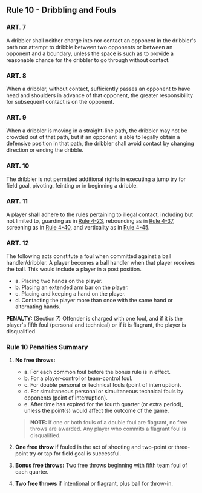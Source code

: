 <!-- Section: Rule 10 - Dribbling and Fouls -->

## Rule 10 - Dribbling and Fouls

### ART. 7

A dribbler shall neither charge into nor contact an opponent in the dribbler's path nor attempt to dribble between two opponents or between an opponent and a boundary, unless the space is such as to provide a reasonable chance for the dribbler to go through without contact.

### ART. 8

When a dribbler, without contact, sufficiently passes an opponent to have head and shoulders in advance of that opponent, the greater responsibility for subsequent contact is on the opponent.

### ART. 9

When a dribbler is moving in a straight-line path, the dribbler may not be crowded out of that path, but if an opponent is able to legally obtain a defensive position in that path, the dribbler shall avoid contact by changing direction or ending the dribble.

### ART. 10

The dribbler is not permitted additional rights in executing a jump try for field goal, pivoting, feinting or in beginning a dribble.

### ART. 11

A player shall adhere to the rules pertaining to illegal contact, including but not limited to, guarding as in [Rule 4-23](#rule-4-23), rebounding as in [Rule 4-37](#rule-4-37), screening as in [Rule 4-40](#rule-4-40), and verticality as in [Rule 4-45](#rule-4-45).

### ART. 12

The following acts constitute a foul when committed against a ball handler/dribbler. A player becomes a ball handler when that player receives the ball. This would include a player in a post position.

- a. Placing two hands on the player.
- b. Placing an extended arm bar on the player.
- c. Placing and keeping a hand on the player.
- d. Contacting the player more than once with the same hand or alternating hands.

**PENALTY:** (Section 7) Offender is charged with one foul, and if it is the player's fifth foul (personal and technical) or if it is flagrant, the player is disqualified.

### Rule 10 Penalties Summary

1. **No free throws:**

   - a. For each common foul before the bonus rule is in effect.
   - b. For a player-control or team-control foul.
   - c. For double personal or technical fouls (point of interruption).
   - d. For simultaneous personal or simultaneous technical fouls by opponents (point of interruption).
   - e. After time has expired for the fourth quarter (or extra period), unless the point(s) would affect the outcome of the game.

   > **NOTE:** If one or both fouls of a double foul are flagrant, no free throws are awarded. Any player who commits a flagrant foul is disqualified.

2. **One free throw** if fouled in the act of shooting and two-point or three-point try or tap for field goal is successful.

3. **Bonus free throws:** Two free throws beginning with fifth team foul of each quarter.

4. **Two free throws** if intentional or flagrant, plus ball for throw-in.
